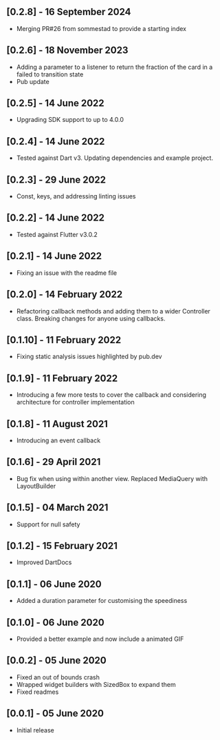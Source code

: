 ## [0.2.8] - 16 September 2024

* Merging PR#26 from sommestad to provide a starting index

## [0.2.6] - 18 November 2023

* Adding a parameter to a listener to return the fraction of the card in a failed to transition state
* Pub update

## [0.2.5] - 14 June 2022

* Upgrading SDK support to up to 4.0.0

## [0.2.4] - 14 June 2022

* Tested against Dart v3. Updating dependencies and example project.

## [0.2.3] - 29 June 2022

* Const, keys, and addressing linting issues

## [0.2.2] - 14 June 2022

* Tested against Flutter v3.0.2

## [0.2.1] - 14 June 2022

* Fixing an issue with the readme file

## [0.2.0] - 14 February 2022

* Refactoring callback methods and adding them to a wider Controller class. Breaking changes for anyone using callbacks.

## [0.1.10] - 11 February 2022

* Fixing static analysis issues highlighted by pub.dev

## [0.1.9] - 11 February 2022

* Introducing a few more tests to cover the callback and considering architecture for controller implementation

## [0.1.8] - 11 August 2021

* Introducing an event callback

## [0.1.6] - 29 April 2021

* Bug fix when using within another view. Replaced MediaQuery with LayoutBuilder

## [0.1.5] - 04 March 2021

* Support for null safety

## [0.1.2] - 15 February 2021

* Improved DartDocs

## [0.1.1] - 06 June 2020

* Added a duration parameter for customising the speediness

## [0.1.0] - 06 June 2020

* Provided a better example and now include a animated GIF

## [0.0.2] - 05 June 2020

* Fixed an out of bounds crash
* Wrapped widget builders with SizedBox to expand them
* Fixed readmes

## [0.0.1] - 05 June 2020

* Initial release


